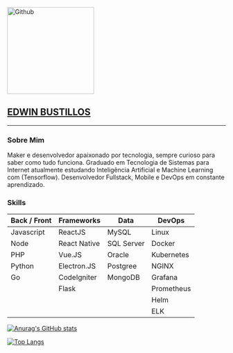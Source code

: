 <img src="https://user-images.githubusercontent.com/49764231/135702237-4625c8b0-8435-434a-bf32-2d7b89927c84.png" alt="Github" width="200"/>

## [EDWIN BUSTILLOS](https://github.com/anuraghazra/github-readme-stats)

---

### Sobre Mim 
Maker e desenvolvedor apaixonado por tecnologia, sempre curioso para saber como tudo funciona. Graduado em Tecnologia de Sistemas para Internet atualmente estudando Inteligência Artificial e Machine Learning com (Tensorflow). Desenvolvedor Fullstack, Mobile e DevOps em constante aprendizado.

### Skills

| Back / Front | Frameworks   | Data       | DevOps     | 
| ---          | ---          | ---        | ---        |
| Javascript   | ReactJS      | MySQL      | Linux      |
| Node         | React Native | SQL Server | Docker     |
| PHP          | Vue.JS       | Oracle     | Kubernetes |
| Python       | Electron.JS  | Postgree   | NGINX      |
| Go           | CodeIgniter  | MongoDB    | Grafana    |
|              | Flask        |            | Prometheus |
|              |              |            | Helm       |
|              |              |            | ELK        |

[![Anurag's GitHub stats](https://github-readme-stats.vercel.app/api?username=edwinbustillos&show_icons=true)](https://github.com/anuraghazra/github-readme-stats)

[![Top Langs](https://github-readme-stats.vercel.app/api/top-langs/?username=edwinbustillos&&layout=compact)](https://github.com/edwinbustillos/github-readme-stats)